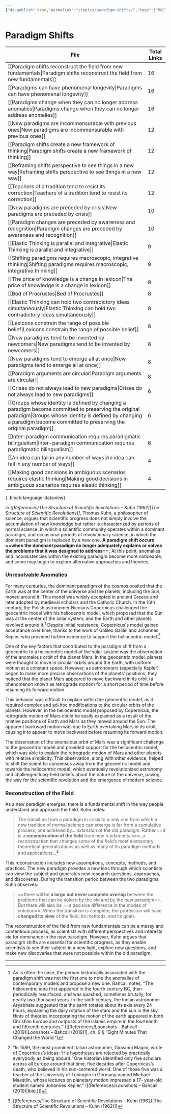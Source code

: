 ```yaml
---
{"dg-publish":true,"permalink":"/topics/paradigm-shifts/","tags":["MOC"]}
---
```


# Paradigm Shifts

| File                                                                                                                                                                                                                              | Total Links |
| --------------------------------------------------------------------------------------------------------------------------------------------------------------------------------------------------------------------------------- | ----------- |
| [[Paradigm shifts reconstruct the field from new fundamentals\|Paradigm shifts reconstruct the field from new fundamentals]]                                                                                                   | 16          |
| [[Paradigms can have phenomenal longevity\|Paradigms can have phenomenal longevity]]                                                                                                                                           | 16          |
| [[Paradigms change when they can no longer address anomalies\|Paradigms change when they can no longer address anomalies]]                                                                                                     | 16          |
| [[New paradigms are incommensurable with previous ones\|New paradigms are incommensurable with previous ones]]                                                                                                                 | 12          |
| [[Paradigm shifts create a new framework of thinking\|Paradigm shifts create a new framework of thinking]]                                                                                                                     | 12          |
| [[Reframing shifts perspective to see things in a new way\|Reframing shifts perspective to see things in a new way]]                                                                                                           | 12          |
| [[Teachers of a tradition tend to resist its correction\|Teachers of a tradition tend to resist its correction]]                                                                                                               | 12          |
| [[New paradigms are preceded by crisis\|New paradigms are preceded by crisis]]                                                                                                                                                 | 10          |
| [[Paradigm changes are preceded by awareness and recognition\|Paradigm changes are preceded by awareness and recognition]]                                                                                                     | 10          |
| [[Elastic Thinking is parallel and integrative\|Elastic Thinking is parallel and integrative]]                                                                                                                                 | 9           |
| [[Shifting paradigms requires macroscopic, integrative thinking\|Shifting paradigms requires macroscopic, integrative thinking]]                                                                                               | 9           |
| [[The price of knowledge is a change in lexicon\|The price of knowledge is a change in lexicon]]                                                                                                                               | 9           |
| [[Bed of Procrustes\|Bed of Procrustes]]                                                                                                                                                                                       | 8           |
| [[Elastic Thinking can hold two contradictory ideas simultaneously\|Elastic Thinking can hold two contradictory ideas simultaneously]]                                                                                         | 8           |
| [[Lexicons constrain the range of possible belief\|Lexicons constrain the range of possible belief]]                                                                                                                           | 8           |
| [[New paradigms tend to be invented by newcomers\|New paradigms tend to be invented by newcomers]]                                                                                                                             | 8           |
| [[New paradigms tend to emerge all at once\|New paradigms tend to emerge all at once]]                                                                                                                                         | 8           |
| [[Paradigm arguments are circular\|Paradigm arguments are circular]]                                                                                                                                                           | 8           |
| [[Crises do not always lead to new paradigms\|Crises do not always lead to new paradigms]]                                                                                                                                     | 6           |
| [[Groups whose identity is defined by changing a paradigm become committed to preserving the original paradigm\|Groups whose identity is defined by changing a paradigm become committed to preserving the original paradigm]] | 6           |
| [[Inter-paradigm communication requires paradigmatic bilingualism\|Inter-paradigm communication requires paradigmatic bilingualism]]                                                                                           | 6           |
| [[An idea can fail in any number of ways\|An idea can fail in any number of ways]]                                                                                                                                             | 4           |
| [[Making good decisions in ambiguous scenarios requires elastic thinking\|Making good decisions in ambiguous scenarios requires elastic thinking]]                                                                             | 4           |

{ .block-language-dataview}


In *[[References/The Structure of Scientific Revolutions – Kuhn (1962)\|The Structure of Scientific Revolutions]]*, Thomas Kuhn, a philosopher of science, argues that scientific progress does not simply involve the accumulation of new knowledge but rather is characterized by periods of normal science, in which a scientific community operates within a dominant paradigm, and occasional periods of revolutionary science, in which the dominant paradigm is replaced by a new one. **A paradigm shift occurs ==when the dominant paradigm no longer adequately explains or solves the problems that it was designed to address==.** At this point, anomalies and inconsistencies within the existing paradigm become more noticeable, and some may begin to explore alternative approaches and theories.

### Unresolvable Anomalies

For many centuries, the dominant paradigm of the cosmos posited that the Earth was at the center of the universe and the planets, including the Sun, moved around it. This model was widely accepted in ancient Greece and later adopted by medieval scholars and the Catholic Church. In the 16th century, the Polish astronomer Nicolaus Copernicus challenged the geocentric model with his heliocentric model, which proposed that the Sun was at the center of the solar system, and the Earth and other planets revolved around it.[^1] Despite initial resistance, Copernicus's model gained acceptance over time, thanks to the work of Galileo Galilei and Johannes Kepler, who provided further evidence to support the heliocentric model.[^2] 

One of the key factors that contributed to the paradigm shift from a geocentric to a heliocentric model of the solar system was the observation of the anomalous orbit of the planet Mars. In the geocentric model, planets were thought to move in circular orbits around the Earth, with uniform motion at a constant speed. However, as astronomers (especially Kepler) began to make more precise observations of the planets’ positions, they noticed that the planet Mars appeared to move backward in its orbit (a phenomenon known as retrograde motion) for a short period of time before resuming its forward motion.

This behavior was difficult to explain within the geocentric model, as it required complex and ad-hoc modifications to the circular orbits of the planets. However, in the heliocentric model proposed by Copernicus, the retrograde motion of Mars could be easily explained as a result of the relative positions of Earth and Mars as they moved around the Sun. The apparent backward motion was due to Earth overtaking Mars in its orbit, causing it to appear to move backward before resuming its forward motion.

The observation of the anomalous orbit of Mars was a significant challenge to the geocentric model and provided support for the heliocentric model, which was able to explain the retrograde motion of Mars and other planets with relative simplicity. This observation, along with other evidence, helped to shift the scientific consensus away from the geocentric model and towards the heliocentric model, which eventually revolutionized astronomy and challenged long-held beliefs about the nature of the universe, paving the way for the scientific revolution and the emergence of modern science.

### Reconstruction of the Field

As a new paradigm emerges, there is a fundamental shift in the way people understand and approach the field. Kuhn notes:

> The transition from a paradigm in crisis to a new one from which a new tradition of normal science can emerge is far from a cumulative process, one achieved by… _extension_ of the old paradigm. Rather ==it is a **reconstruction of the field** from new fundamentals==, a reconstruction that changes some of the field’s most elementary theoretical generalizations as well as many of its paradigm methods and applications…[^3]

This reconstruction includes new assumptions, concepts, methods, and practices. The new paradigm provides a new lens through which scientists can view the subject and generates new research questions, approaches, and discoveries. During the transition period between the two paradigms, Kuhn observes:

> ==there will be **a large but never complete overlap** between the problems that can be solved by the old and by the new paradigm==. But there will also be ==a decisive difference in the modes of solution==. When the transition is complete, the profession will have **changed its view** of the field, its methods, and its goals.

The reconstruction of the field from new fundamentals can be a messy and contentious process, as scientists with different perspectives and interests vie for dominance in the new paradigm. However, Kuhn argues that paradigm shifts are essential for scientific progress, as they enable scientists to see their subject in a new light, explore new questions, and make new discoveries that were not possible within the old paradigm.

---

[^1]: As is often the case, the person historically associated with the paradigm shift was not the first one to note the anomalies of contemporary models and propose a new one. Bahcall notes, “The heliocentric idea first appeared in the fourth century BC, then periodically resurfaced, and was quashed, sometimes brutally, for nearly two thousand years. In the sixth century, the Indian astronomer Aryabhata suggested that the earth rotates about its axis every 24 hours, explaining the daily rotation of the stars and the sun in the sky. Hints of theories incorporating the motion of the earth appeared in both Christian Europe and outposts of the Islamic empire in the fourteenth and fifteenth centuries.” ([[References/Loonshots – Bahcall (2019)\|Loonshots – Bahcall (2019)]], ch. 9 § “Eight Minutes That Changed the World.”)
[^2]: “In 1589, the most prominent Italian astronomer, Giovanni Magini, wrote of Copernicus’s ideas: ‘His hypotheses are rejected by practically everybody as being absurd.‘ One historian identified only five scholars across all Europe around that time, five decades after Copernicus’s death, who believed in his sun-centered world. One of those five was a teacher at the University of Tübingen in Germany named Michael Maestlin, whose lectures on planetary motion impressed a 17- year-old student named Johannes Kepler.“ ([[References/Loonshots – Bahcall (2019)\|Ibid.]])
[^3]: [[References/The Structure of Scientific Revolutions – Kuhn (1962)\|The Structure of Scientific Revolutions – Kuhn (1962)]]